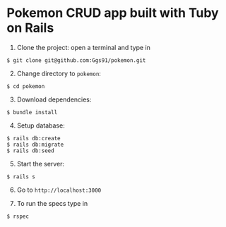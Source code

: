 # Pokemon CRUD app built with Tuby on Rails

1. Clone the project: open a terminal and type in
```
$ git clone git@github.com:Ggs91/pokemon.git
```
2. Change directory to `pokemon`:
```
$ cd pokemon
```
3. Download dependencies:

```
$ bundle install
```

4. Setup database:
```
$ rails db:create
$ rails db:migrate
$ rails db:seed
```

5. Start the server:
```
$ rails s
```

6. Go to `http://localhost:3000`

7. To run the specs type in
```
$ rspec
```


